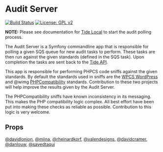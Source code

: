 # Audit Server

[![Build Status](https://travis-ci.org/wptide/audit-server.svg?branch=master)](https://travis-ci.org/wptide/audit-server) [![License: GPL v2](https://img.shields.io/badge/License-GPL%20v2-blue.svg)](https://www.gnu.org/licenses/old-licenses/gpl-2.0.en.html)

**NOTE:** Please see documentation for [Tide Local](https://github.com/wptide/tide-local) to start the audit polling process.

The Audit Server is a Symfony commandline app that is responsible for polling a given SQS queue for new audit tasks to perform. These tasks are then run against the given standards (defined in the SQS task). Upon completion the tasks are sent back to the [Tide API](https://github.com/wptide/api).

This app is responsible for performing PHPCS code sniffs against the given standards. By default the standards used in sniffs are the [WPCS WordPress](https://github.com/WordPress-Coding-Standards/WordPress-Coding-Standards/tree/develop/WordPress) and @wimg [PHPCompatibility](https://github.com/wimg/PHPCompatibility) standards. Contribution to these two projects will help improve the results given by the Audit Server.

The PHPCompatibility sniffs have known inconsistency in its messaging. This makes the PHP compatibility logic complex. All best effort have been put into making these checks as reliable as possible. Contribution to this logic is very welcome.     

## Props

[@davidlonjon](https://github.com/davidlonjon), [@miina](https://github.com/miina), [@rheinardkorf](https://github.com/rheinardkorf), [@valendesigns](https://github.com/valendesigns), [@davidcramer](https://github.com/davidcramer), [@danlouw](https://github.com/danlouw), [@sayedtaqui](https://github.com/sayedtaqui)
